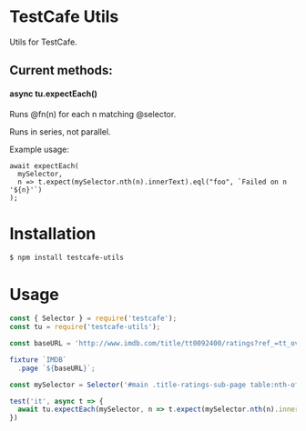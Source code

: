 # TestCafe Utils

Utils for TestCafe.

## Current methods:

#### async tu.expectEach()

Runs @fn(n) for each n matching @selector.

Runs in series, not parallel.

Example usage:
```
await expectEach(
  mySelector,
  n => t.expect(mySelector.nth(n).innerText).eql("foo", `Failed on n '${n}'`)
);
```

# Installation
```sh
$ npm install testcafe-utils
```

# Usage
```javascript
const { Selector } = require('testcafe');
const tu = require('testcafe-utils');

const baseURL = 'http://www.imdb.com/title/tt0092400/ratings?ref_=tt_ov_rt';

fixture `IMDB`
  .page `${baseURL}`;

const mySelector = Selector('#main .title-ratings-sub-page table:nth-of-type(2) tr');

test('it', async t => {
  await tu.expectEach(mySelector, n => t.expect(mySelector.nth(n).innerText).match(/all/gi, `Failed on n '${n}'.`));
})
```
